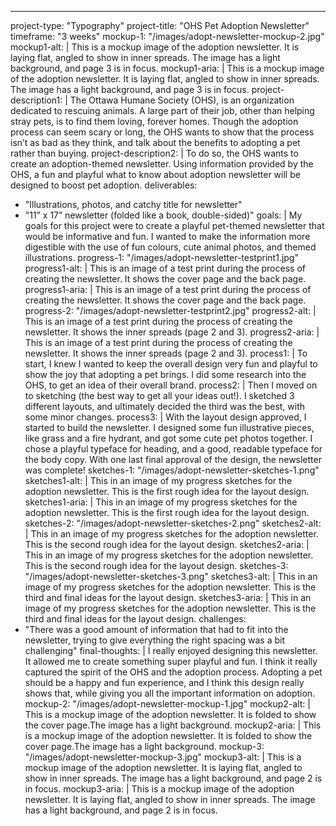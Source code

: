 ---
project-type: "Typography"
project-title: "OHS Pet Adoption Newsletter"
timeframe: "3 weeks"
mockup-1: "/images/adopt-newsletter-mockup-2.jpg"
mockup1-alt: |
  This is a mockup image of the adoption newsletter. It is laying flat, angled to show in inner spreads. The image has a light background, and page 3 is in focus.
mockup1-aria: |
  This is a mockup image of the adoption newsletter. It is laying flat, angled to show in inner spreads. The image has a light background, and page 3 is in focus.
project-description1: |
  The Ottawa Humane Society (OHS), is an organization dedicated to rescuing animals. A large part of their job, other than helping stray pets, is to find them loving, forever homes. Though the adoption process can seem scary or long, the OHS wants to show that the process isn’t as bad as they think, and talk about the benefits to adopting a pet rather than buying.
project-description2: |
  To do so, the OHS wants to create an adoption-themed newsletter. Using information provided by the OHS, a fun and playful what to know about adoption newsletter will be designed to boost pet adoption.
deliverables:
  - "Illustrations, photos, and catchy title for newsletter"
  - "11” x 17” newsletter (folded like a book, double-sided)"
goals: |
  My goals for this project were to create a playful pet-themed newsletter that would be informative and fun. I wanted to make the information more digestible with the use of fun colours, cute animal photos, and themed illustrations.
progress-1: "/images/adopt-newsletter-testprint1.jpg"
progress1-alt: |
   This is an image of a test print during the process of creating the newsletter. It shows the cover page and the back page.
progress1-aria: |
  This is an image of a test print during the process of creating the newsletter. It shows the cover page and the back page.
progress-2: "/images/adopt-newsletter-testprint2.jpg"
progress2-alt: |
  This is an image of a test print during the process of creating the newsletter. It shows the inner spreads (page 2 and 3).
progress2-aria: |
  This is an image of a test print during the process of creating the newsletter. It shows the inner spreads (page 2 and 3).
process1: |
  To start, I knew I wanted to keep the overall design very fun and playful to show the joy that adopting a pet brings. I did some research into the OHS, to get an idea of their overall brand.
process2: |
  Then I moved on to sketching (the best way to get all your ideas out!). I sketched 3 different layouts, and ultimately decided the third was the best, with some minor changes.
process3: |
  With the layout design approved, I started to build the newsletter. I designed some fun illustrative pieces, like grass and a fire hydrant, and got some cute pet photos together. I chose a playful typeface for heading, and a good, readable typeface for the body copy. With one last final approval of the design, the newsletter was complete!
sketches-1: "/images/adopt-newsletter-sketches-1.png"
sketches1-alt: |
  This in an image of my progress sketches for the adoption newsletter. This is the first rough idea for the layout design.
sketches1-aria: |
  This in an image of my progress sketches for the adoption newsletter. This is the first rough idea for the layout design.
sketches-2: "/images/adopt-newsletter-sketches-2.png"
sketches2-alt: |
  This in an image of my progress sketches for the adoption newsletter. This is the second rough idea for the layout design.
sketches2-aria: |
  This in an image of my progress sketches for the adoption newsletter. This is the second rough idea for the layout design.
sketches-3: "/images/adopt-newsletter-sketches-3.png"
sketches3-alt: |
  This in an image of my progress sketches for the adoption newsletter. This is the third and final ideas for the layout design.
sketches3-aria: |
  This in an image of my progress sketches for the adoption newsletter. This is the third and final ideas for the layout design.
challenges:
  - "There was a good amount of information that had to fit into the newsletter, trying to give everything the right spacing was a bit challenging"
final-thoughts: |
  I really enjoyed designing this newsletter. It allowed me to create something super playful and fun. I think it really captured the spirit of the OHS and the adoption process. Adopting a pet should be a happy and fun experience, and I think this design really shows that, while giving you all the important information on adoption.
mockup-2: "/images/adopt-newsletter-mockup-1.jpg"
mockup2-alt: |
  This is a mockup image of the adoption newsletter. It is folded to show the cover page.The image has a light background.
mockup2-aria: |
  This is a mockup image of the adoption newsletter. It is folded to show the cover page.The image has a light background.
mockup-3: "/images/adopt-newsletter-mockup-3.jpg"
mockup3-alt: |
  This is a mockup image of the adoption newsletter. It is laying flat, angled to show in inner spreads. The image has a light background, and page 2 is in focus.
mockup3-aria: |
  This is a mockup image of the adoption newsletter. It is laying flat, angled to show in inner spreads. The image has a light background, and page 2 is in focus.
